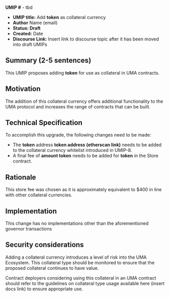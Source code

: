 **UMIP #**  - tbd

-   **UMIP title:** Add **token** as collateral currency 
-   **Author**  Name (email)
-   **Status: Draft**
-   **Created:**  Date
-   **Discourse Link:**  Insert link to discourse topic after it has been moved into draft UMIPs

## Summary (2-5 sentences)

This UMIP proposes adding **token** for use as collateral in UMA contracts.

## Motivation

The addition of this collateral currency offers additional functionality to the UMA protocol and increases the range of contracts that can be built.

## Technical Specification

To accomplish this upgrade, the following changes need to be made:

-   The **token** address **token address (etherscan link)** needs to be added to the collateral currency whitelist introduced in UMIP-8.
-   A final fee of **amount token** needs to be added for **token** in the Store contract.
    

## Rationale

This store fee was chosen as it is approximately equivalent to $400 in line with other collateral currencies.

## Implementation


This change has no implementations other than the aforementioned governor transactions

## Security considerations

Adding a collateral currency introduces a level of risk into the UMA Ecosystem.  This collateral type should be monitored to ensure that the proposed collateral continues to have value.

Contract deployers considering using this collateral in an UMA contract should refer to the guidelines on collateral type usage available here (insert docs link) to ensure appropriate use.


